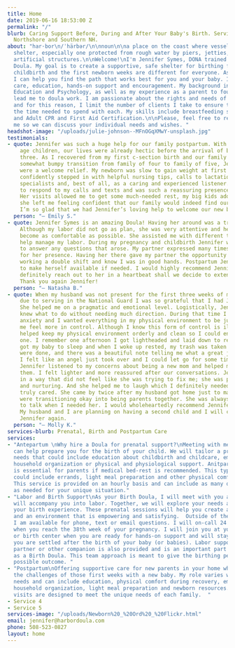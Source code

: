 ```yaml
---
title: Home
date: 2019-06-16 18:53:00 Z
permalink: "/"
blurb: Caring Support Before, During and After Your Baby's Birth. Serving Boston,
  Northshore and Southern NH.
about: "har·bor\n/ˈhärbər/\n\nnoun\n\na place on the coast where vessels may find
  shelter, especially one protected from rough water by piers, jetties, and other
  artificial structures.\n\nWelcome!\nI'm Jennifer Symes, DONA trained Birth and Postpartum
  Doula. My goal is to create a supportive, safe shelter for birthing families. Pregnancy,
  childbirth and the first newborn weeks are different for everyone. As your doula,
  I can help you find the path that works best for you and your baby. I provide non-judgmental
  care, education, hands-on support and encouragement. My background in Early Childhood
  Education and Psychology, as well as my experience as a parent to four amazing children,
  lead me to doula work. I am passionate about the rights and needs of birthing people
  and for this reason, I limit the number of clients I take to ensure that I have
  the time needed to spend with each. My skills include breastfeeding support, Infant
  and Adult CPR and First Aid Certification.\n\nPlease, feel free to reach out to
  me so we can discuss your individual needs and wishes. "
headshot-image: "/uploads/julie-johnson--MFnOGqXMwY-unsplash.jpg"
testimonials:
- quote: Jennifer was such a huge help for our family postpartum. With two school
    age children, our lives were already hectic before the arrival of baby number
    three. As I recovered from my first c-section birth and our family navigated the
    somewhat bumpy transition from family of four to family of five, Jennifer’s visits
    were a welcome relief. My newborn was slow to gain weight at first and Jennifer
    confidently stepped in with helpful nursing tips, calls to lactation and other
    specialists and, best of all, as a caring and experienced listener. She was quick
    to respond to my calls and texts and was such a reassuring presence in our home.
    Her visits allowed me to get some much-needed rest, my big kids adore her, and
    she left me feeling confident that our family would indeed find our new normal.
    I’m so glad that we had Jennifer’s loving help to welcome our new baby!
  person: "— Emily S."
- quote: Jennifer Symes is an amazing Doula! Having her around was a tremendous help.
    Although my labor did not go as plan, she was very attentive and helped me to
    become as comfortable as possible. She assisted me with different techniques to
    help manage my labor. During my pregnancy and childbirth Jennifer was available
    to answer any questions that arose. My partner expressed many times being grateful
    for her presence. Having her there gave my partner the opportunity to rest after
    working a double shift and know I was in good hands. Postpartum Jennifer continues
    to make herself available if needed. I would highly recommend Jennifer and would
    definitely reach out to her in a heartbeat shall we decide to extend our family.
    Thank you again Jennifer!
  person: "— Natasha B."
- quote: When my husband was not present for the first three weeks of my baby's life
    due to serving in the National Guard I was so grateful that I had Jennifer's help.
    She helped me on a pragmatic and emotional level. Logistically, Jennifer just
    knew what to do without needing much direction. During that time I had a little
    anxiety and I wanted everything in my physical environment to be just so to help
    me feel more in control. Although I know this form of control is illusionary Jennifer
    helped keep my physical environment orderly and clean so I could enjoy my little
    one. I remember one afternoon I got lightheaded and laid down to rest. Jennifer
    got my baby to sleep and when I woke up rested, my trash was taken out, my dishes
    were done, and there was a beautiful note telling me what a great job I was doing.
    I felt like an angel just took over and I could let go for some time. Emotionally,
    Jennifer listened to my concerns about being a new mom and helped me to process
    them. I felt lighter and more reassured after our conversations. Jennifer listened
    in a way that did not feel like she was trying to fix me; she was present, accepting,
    and nurturing. And she helped me to laugh which I definitely needed. Jennifer
    truly cared. She came by twice after my husband got home just to make sure we
    were transitioning okay into being parents together. She was always available
    to talk when I needed her. I would wholeheartedly recommend Jennifer as a doula.
    My husband and I are planning on having a second child and I will certainly hire
    Jennifer again.
  person: "— Molly K."
services-blurb: Prenatal, Birth and Postpartum Care
services:
- "Antepartum \nWhy hire a Doula for prenatal support?\nMeeting with me prenatally
  can help prepare you for the birth of your child. We will tailor a program to your
  needs that could include education about childbirth and childcare, emotional preparation,
  household organization or physical and physiological support. Anitpartum doula care
  is essential for parents if medical bed-rest is recommended. This type of support
  could include errands, light meal preparation and other physical comfort measures.
  This service is provided on an hourly basis and can include as many or as few visits
  as needed for your unique situation."
- "Labor and Birth Support\nAs your Birth Doula, I will meet with you and anyone who
  will accompany you into labor. Together, we will explore your needs and wishes for
  your birth experience. These prenatal sessions will help you create a birth plan
  and an environment that is empowering and satisfying.  Outside of these meetings,
  I am available for phone, text or email questions. I will on-call 24 hours a day
  when you reach the 38th week of your pregnancy. I will join you at your home, hospital
  or birth center when you are ready for hands-on support and will stay with you until
  you are settled after the birth of your baby (or babies). Labor support for your
  partner or other companion is also provided and is an important part of my role
  as a Birth Doula. This team approach is meant to give the birthing person the best
  possible outcome. "
- "Postpartum\nOffering supportive care for new parents in your home while you navigate
  the challenges of those first weeks with a new baby. My role varies with each family's
  needs and can include education, physical comfort during recovery, emotional support,
  household organization, light meal preparation and newborn resources. These hourly
  visits are designed to meet the unique needs of each family.  "
- Service 4
- Service 5
services-image: "/uploads/Newborn%20_%20Ord%20_%20Flickr.html"
email: jennifer@harbordoula.com
phone: 508-523-0827
layout: home
---
```


